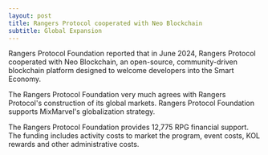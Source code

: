 ```yaml
---
layout: post
title: Rangers Protocol cooperated with Neo Blockchain
subtitle: Global Expansion
---
```


Rangers Protocol Foundation reported that in June 2024, Rangers Protocol cooperated with Neo Blockchain, an open-source, community-driven blockchain platform designed to welcome developers into the Smart Economy.

The Rangers Protocol Foundation very much agrees with Rangers Protocol's construction of its global markets. Rangers Protocol Foundation supports MixMarvel's globalization strategy.

The Rangers Protocol Foundation provides 12,775 RPG financial support. The funding includes activity costs to market the program, event costs, KOL rewards and other administrative costs. 
